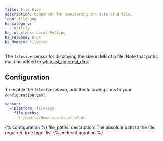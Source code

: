 ```yaml
---
title: File Size
description: Component for monitoring the size of a file.
logo: file.png
ha_category:
  - Utility
ha_iot_class: Local Polling
ha_release: 0.64
ha_domain: filesize
---
```


The `filesize` sensor for displaying the size in MB of a file. Note that paths must be added to [whitelist_external_dirs](/docs/configuration/basic/).

## Configuration

To enable the `filesize` sensor, add the following lines to your `configuration.yaml`:

```yaml
sensor:
  - platform: filesize
    file_paths:
      - /config/home-assistant_v2.db
  ```

{% configuration %}
file_paths:
  description: The absolute path to the file.
  required: true
  type: list
{% endconfiguration %}
